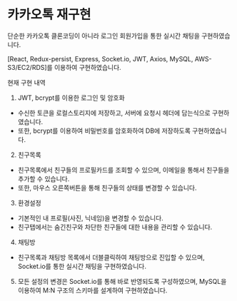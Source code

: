 # 카카오톡 재구현

단순한 카카오톡 클론코딩이 아니라 로그인 회원가입을 통한 실시간 채팅을 구현하였습니다.

[React, Redux-persist, Express, Socket.io, JWT, Axios, MySQL, AWS-S3/EC2/RDS]를 이용하여 구현하였습니다.

현재 구현 내역
1. JWT, bcrypt를 이용한 로그인 및 암호화
- 수신한 토큰을 로컬스토리지에 저장하고, 서버에 요청시 헤더에 담는식으로 구현하였습니다.
- 또한, bcrypt를 이용하여 비밀번호를 암호화하여 DB에 저장하도록 구현하였습니다.


2. 친구목록
- 친구목록에서 친구들의 프로필카드를 조회할 수 있으며, 이메일을 통해서 친구들을 추가할 수 있습니다.
- 또한, 마우스 오른쪽버튼을 통해 친구들의 상태를 변경할 수 있습니다.


3. 환경설정
- 기본적인 내 프로필(사진, 닉네임)을 변경할 수 있습니다.
- 친구탭에서는 숨긴친구와 차단한 친구들에 대한 내용을 관리할 수 있습니다.


4. 채팅방
- 친구목록과 채팅방 목록에서 더블클릭하여 채팅방으로 진입할 수 있으며, Socket.io를 통한 실시간 채팅을 구현하였습니다.


5. 모든 설정의 변경은 Socket.io를 통해 바로 반영되도록 구성하였으며, MySQL을 이용하여 M:N 구조의 스키마를 설계하여 구현하였습니다.

